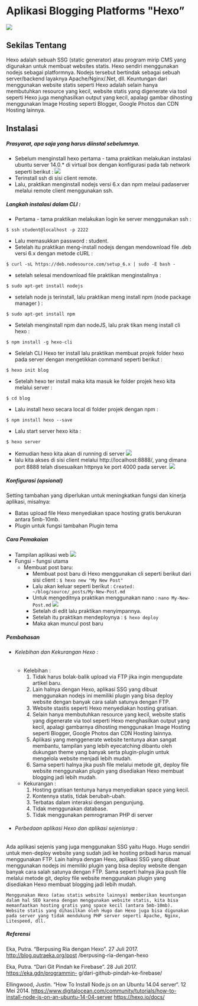 # Aplikasi Blogging Platforms "Hexo”

![](https://oded.blog/images/2017/07/hexo-logo.png)

## Sekilas Tentang
Hexo adalah sebuah SSG (static generator) atau program mirip CMS yang digunakan untuk membuat websites statis. Hexo sendiri menggunakan nodejs sebagai platformnya. Nodejs tersebut bertindak sebagai sebuah server/backend layaknya Apache/Nginx/.Net, dll. Keuntungan dari menggunakan website statis seperti Hexo adalah selain hanya membutuhkan resource yang kecil, website statis yang digenerate via tool seperti Hexo juga menghasilkan output yang kecil, apalagi gambar dihosting menggunakan Image Hosting seperti Blogger, Google Photos dan CDN Hosting lainnya.

## Instalasi

##### Prasyarat, apa saja yang harus diinstal sebelumnya.

- Sebelum menginstall hexo pertama - tama praktikan melakukan instalasi ubuntu server 14.0.* di virtual box dengan konfigurasi pada tab network seperti berikut :
![](https://i.imgur.com/1fdDIZp.png)
- Terinstall ssh di sisi client remote.
- Lalu, praktikan menginstall nodejs versi 6.x dan npm melaui padaserver melalui remote client menggunakan ssh. 

##### Langkah instalasi dalam CLI :

- Pertama - tama praktikan melakukan login ke server menggunakan ssh :
```
$ ssh student@localhost -p 2222
```
- Lalu memasukkan password : student.
- Setelah itu praktikan meng-install nodejs dengan mendownload file .deb  versi 6.x dengan metode cURL :
```
$ curl -sL https://deb.nodesource.com/setup_6.x | sudo -E bash -
```
- setelah selesai mendownload file praktikan menginstallnya :
```
$ sudo apt-get install nodejs
```
- setelah node js terinstall, lalu praktikan meng install npm (node package manager ) :
```
$ sudo apt-get install npm
```
- Setelah menginstall npm dan nodeJS, lalu prak tikan meng install cli hexo :
```
$ npm install -g hexo-cli
```
- Selelah CLI Hexo ter install lalu praktikan membuat projek folder hexo pada server dengan mengetikkan command seperti berikut : 
```
$ hexo init blog
```
- Setelah hexo ter install maka kita masuk ke folder projek hexo kita melalui server :
```
$ cd blog
```
- Lalu install hexo secara local di folder projek dengan npm :
```
$ npm install hexo --save
```
- Lalu start server hexo kita :
```
$ hexo server
```
- Kemudian hexo kita akan di running di server
![](https://i.imgur.com/sb8y9YV.png)
- lalu kita akses di sisi client melalui http://localhost:8888/, yang dimana port 8888 telah disesuaikan httpnya ke port 4000 pada server.
![](https://i.imgur.com/ChGeQdj.png)

##### Konfigurasi (opsional)

Setting tambahan yang diperlukan untuk meningkatkan fungsi dan kinerja aplikasi, misalnya:
- Batas upload file
Hexo menyediakan space hosting gratis berukuran antara 5mb-10mb.
- Plugin untuk fungsi tambahan
Plugin tema

##### Cara Pemakaian

- Tampilan aplikasi web
![](https://i.imgur.com/ChGeQdj.png)
- Fungsi - fungsi utama
	- Membuat post baru:
		- Membuat post baru di Hexo menggunakan cli seperti berikut dari sisi client :
		`$ hexo new "My New Post"`
		- Lalu akan keluar seperti berikut :
		`Created: ~/blog/source/_posts/My-New-Post.md`
		- Untuk mengeditnya praktikan menggunakan nano :
		`nano My-New-Post.md`
		![](https://i.imgur.com/oqnfAou.png)
		- Setelah di edit lalu praktikan menyimpannya.
		- Setelah itu praktikan mendeploynya : 
		`$ hexo deploy`
		- Maka akan muncul post baru

##### Pembahasan
- ###### Kelebihan dan Kekurangan Hexo :
	- Kelebihan :
		1. Tidak harus bolak-balik upload via FTP jika ingin mengupdate artikel baru.
		2. Lain halnya dengan Hexo, aplikasi SSG yang dibuat menggunakan nodejs ini memiliki plugin yang bisa deploy website dengan banyak cara salah satunya dengan FTP.
		3. Website stastis seperti Hexo menyediakan hosting gratisan.
		4. Selain hanya membutuhkan resource yang kecil, website statis yang digenerate via tool seperti Hexo menghasilkan output yang kecil, apalagi gambarnya dihosting menggunakan Image Hosting seperti Blogger, Google Photos dan CDN Hosting lainnya.
		5. Aplikasi yang menggenerate website tentunya akan sangat membantu, tampilan yang lebih eyecatching dibantu oleh dukungan theme yang banyak serta plugin-plugin untuk mengelola website menjadi lebih mudah.
		6. Sama seperti halnya jika push file melalui metode git, deploy file website menggunakan plugin yang disediakan Hexo membuat blogging jadi lebih mudah.
	- Kekurangan :
		1. Hosting gratisan tentunya hanya menyediakan space yang kecil.
		2. Kontennya statis, tidak berubah-ubah.
		3. Terbatas dalam interaksi dengan pengunjung.
		4. Tidak menggunakan database.
		5. Tidak menggunakan pemrograman PHP di server
- ###### Perbedaan aplikasi Hexo dan aplikasi sejenisnya :
Ada aplikasi sejenis yang juga menggunakan SSG yaitu Hugo. Hugo sendiri untuk men-deploy website yang sudah jadi ke hosting pribadi harus manual menggunakan FTP. Lain halnya dengan Hexo, aplikasi SSG yang dibuat menggunakan nodejs ini memiliki plugin yang bisa deploy website dengan banyak cara salah satunya dengan FTP. Sama seperti halnya jika push file melalui metode git, deploy file website menggunakan plugin yang disediakan Hexo membuat blogging jadi lebih mudah.

	Menggunakan Hexo (atau statis website lainnya) memberikan keuntungan dalam hal SEO karena dengan menggunakan website statis, kita bisa memanfaatkan hosting gratis yang space kecil (antara 5mb-10mb). Website statis yang dihasilkan oleh Hugo dan Hexo juga bisa digunakan pada server yang tidak mendukung PHP server seperti Apache, Nginx, Litespeed, dll.

##### Referensi
Eka, Putra. “Berpusing Ria dengan Hexo”. 27 Juli 2017. http://blog.putraeka.org/post
/berpusing-ria-dengan-hexo

Eka, Putra. “Dari Git Pindah ke Firebase”. 28 Juli 2017. https://eka.gdn/programmin-
g/dari-github-pindah-ke-firebase/

Ellingwood, Justin. “How To Install Node.js on an Ubuntu 14.04 server“. 12 Mei 2014. https://www.digitalocean.com/community/tutorials/how-to-install-node-js-on-an-ubuntu-14-04-server
https://hexo.io/docs/
